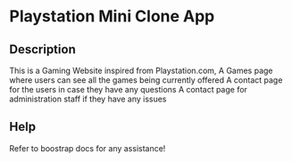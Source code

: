 # Playstation Mini Clone App

## Description
This is a Gaming Website inspired from Playstation.com, 
  A Games page where users can see all the games being currently offered
A contact page for the users in case they have any questions
A contact page for administration staff if they have any issues



## Help

Refer to boostrap docs for any assistance!


